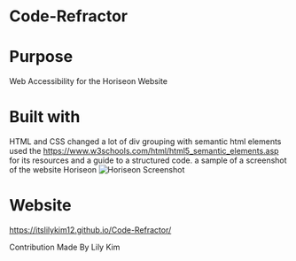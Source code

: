 # Code-Refractor

# Purpose 
Web Accessibility for the Horiseon Website

# Built with 
HTML and CSS 
changed a lot of div grouping with semantic html elements 
used the https://www.w3schools.com/html/html5_semantic_elements.asp for its resources and a guide to a structured code. 
a sample of a screenshot of the website Horiseon 
![Horiseon Screenshot](https://user-images.githubusercontent.com/78708872/109407506-4f9d0580-794f-11eb-99c9-f3570dfa9cc7.png)

# Website 
https://itslilykim12.github.io/Code-Refractor/

Contribution 
Made By Lily Kim 
